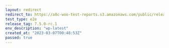 ```yaml
---
layout: redirect
redirect_to: https://a8c-woo-test-reports.s3.amazonaws.com/public/release/7.5.0-rc.1/wp-latest/e2e/index.html
test_type: e2e
release_tag: 7.5.0-rc.1
env_description: "wp-latest"
created_at: "2023-03-07T00:48:53Z"
passed: true
---
```

